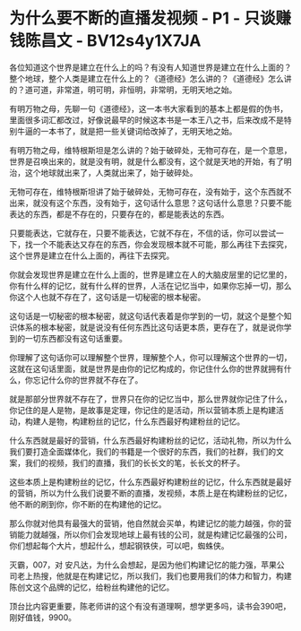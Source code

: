 # 为什么要不断的直播发视频 - P1 - 只谈赚钱陈昌文 - BV12s4y1X7JA

各位知道这个世界是建立在什么上的吗？有没有人知道世界是建立在什么上面的？整个地球，整个人类是建立在什么上的？《道德经》怎么讲的？《道德经》怎么讲的？道可道，非常道，明可明，非恒明，非常明，无明天地之始。

有明万物之母，先聊一句《道德经》，这一本书大家看到的基本上都是假的伪书，里面很多词汇都改过，好像说最早的时候这本书是一本王八之书，后来改成不是特别牛逼的一本书了，就是把一些关键词给改掉了，无明天地之始。

有明万物之母，维特根斯坦是怎么讲的？始于破碎处，无物可存在，是一个意思，世界是召唤出来的，就是没有明，就是什么都没有，这个就是天地的开始，有了明治，这个地球就出来了，人类就出来了，始于破碎处。

无物可存在，维特根斯坦讲了始于破碎处，无物可存在，没有始于，这个东西就不出来，就没有这个东西，没有始于，这句话什么意思？这句话什么意思？只要不能表达的东西，都是不存在的，只要存在的，都是能表达的东西。

只要能表达，它就存在，只要不能表达，它就不存在，不信的话，你可以尝试一下，找一个不能表达又存在的东西，你会发现根本就不可能，那么再往下去探究，这个世界是建立在什么上面的，再往下去探究。

你就会发现世界是建立在什么上面的，世界是建立在人的大脑皮层里的记忆里的，你有什么样的记忆，就有什么样的世界，人活在记忆当中，如果你忘掉一切，那么你这个人也就不存在了，这句话是一切秘密的根本秘密。

这句话是一切秘密的根本秘密，就这句话代表着是你学到的一切，就这个是整个知识体系的根本秘密，就是说没有任何东西比这句话更本质，更存在了，就是说你学到的一切东西都没有这句话重要。

你理解了这句话你可以理解整个世界，理解整个人，你可以理解这个世界的一切，这就在这句话里面，就是世界是由你的记忆构成的，你记住什么你的世界就拥有什么，你忘记什么你的世界就不存在了。

就是那部分世界就不存在了，世界只在你的记忆当中，那么世界就你记住了什么，你记住的是人是物，是故事是定理，你记住的是活动，所以营销本质上是构建活动，构建人是物，构建粉丝的记忆，什么东西最好构建粉丝的记忆。

什么东西就是最好的营销，什么东西最好构建粉丝的记忆，活动礼物，所以为什么我们要打造全面媒体化，我们的书籍是一个很好的东西，我们的社群，我们的文案，我们的视频，我们的直播，我们的长长文的笔，长长文的杯子。

这些本质上是构建粉丝的记忆，什么东西最好构建粉丝的记忆，什么东西就是最好的营销，所以为什么我们说要不断的直播，发视频，本质上是在构建粉丝的记忆，他不断的刷到你，你不断的在构建他的记忆。

那么你就对他具有最强大的营销，他自然就会买单，构建记忆的能力越强，你的营销能力就越强，所以你们会发现地球上最有钱的公司，就是构建记忆最强的公司，你们想起每个大片，想起什么，想起钢铁侠，可以吧，蜘蛛侠。

灭霸，007，对 安凡达，为什么会想起，是因为他们构建记忆的能力强，苹果公司老上热搜，他就是在构建记忆，所以我们，我们也要用我们的体力和智力，构建陈创文这个品牌的记忆，给粉丝构建他的记忆。

顶台比内容更重要，陈老师讲的这个有没有道理啊，想学更多吗，读书会390吧，刚好值钱，9900。